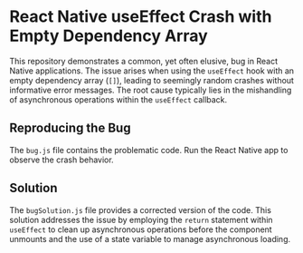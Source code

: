 # React Native useEffect Crash with Empty Dependency Array

This repository demonstrates a common, yet often elusive, bug in React Native applications. The issue arises when using the `useEffect` hook with an empty dependency array (`[]`), leading to seemingly random crashes without informative error messages. The root cause typically lies in the mishandling of asynchronous operations within the `useEffect` callback.

## Reproducing the Bug

The `bug.js` file contains the problematic code. Run the React Native app to observe the crash behavior.

## Solution

The `bugSolution.js` file provides a corrected version of the code. This solution addresses the issue by employing the `return` statement within `useEffect` to clean up asynchronous operations before the component unmounts and the use of a state variable to manage asynchronous loading.